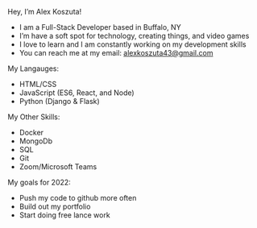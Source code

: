 Hey, I’m Alex Koszuta!
- I am a Full-Stack Developer based in Buffalo, NY
- I’m have a soft spot for technology, creating things, and video games
- I love to learn and I am constantly working on my development skills
- You can reach me at my email: alexkoszuta43@gmail.com

My Langauges:
- HTML/CSS
- JavaScript (ES6, React, and Node)
- Python (Django & Flask)

My Other Skills:
- Docker
- MongoDb
- SQL
- Git
- Zoom/Microsoft Teams

My goals for 2022:
- Push my code to github more often
- Build out my portfolio
- Start doing free lance work


<!---
AlexKosz/AlexKosz is a ✨ special ✨ repository because its `README.md` (this file) appears on your GitHub profile.
You can click the Preview link to take a look at your changes.
--->
